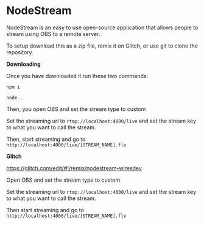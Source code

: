 # NodeStream

NodeStream is an easy to use open-source application that allows people to stream using OBS to a remote server.

To setup download this as a zip file, remix it on Glitch, or use git to clone the repository.

__Downloading__

Once you have downloaded it run these two commands:

`npm i`

`node .`

Then, you open OBS and set the stream type to custom

Set the streaming url to `rtmp://localhost:4000/live` and set the stream key to what you want to call the stream.

Then, start streaming and go to `http://localhost:4000/live/[STREAM_NAME].flv`

__Glitch__

https://glitch.com/edit/#!/remix/nodestream-wiresdev

Open OBS and set the stream type to custom

Set the streaming url to `rtmp://localhost:4000/live` and set the stream key to what you want to call the stream.

Then start streaming and go to `http://localhost:4000/live/[STREAM_NAME].flv`
